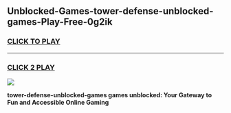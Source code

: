 
## Unblocked-Games-tower-defense-unblocked-games-Play-Free-0g2ik
<h3>
<a href="https://premium76.site?title=tower-defense-unblocked-games&ref=19M">CLICK TO PLAY</a></h3>
<hr>

<h3>
<a href="https://premium76.site?title=tower-defense-unblocked-games&ref=19M">CLICK 2 PLAY</a>
  
</h3>

<a href="https://premium76.site?title=tower-defense-unblocked-games&ref=19M"><img src="https://clearcache.store/games.png"></a>


**tower-defense-unblocked-games games unblocked: Your Gateway to Fun and Accessible Online Gaming**
